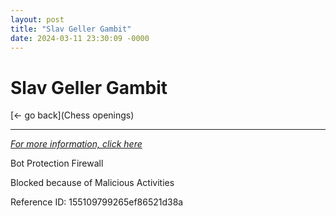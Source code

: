 ```yaml
---
layout: post
title: "Slav Geller Gambit"
date: 2024-03-11 23:30:09 -0000
---
```

Slav Geller Gambit
==============

[<- go back](Chess openings)
***
*[For more information, click here](https://www.thechesswebsite.com/slav-geller-gambit-chess-opening/)*

Bot Protection Firewall

Blocked because of Malicious Activities

Reference ID: 155109799265ef86521d38a

